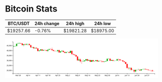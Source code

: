 # Bitcoin Stats

BTC/USDT|24h change|24h high|24h low|
|---|---|---|---|
|$19257.66|-0.76%|$19821.28|$18975.00|

<img src="./chart.svg">
